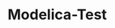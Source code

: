 # Modelica-Test
<snippet>
  <content><![CDATA[
# ${1:Modelica-Test}
This project includes three files: Rapport + MarsLanding + FluidFlow.
The .PDF file is created through LATEX programming.
</snippet>
